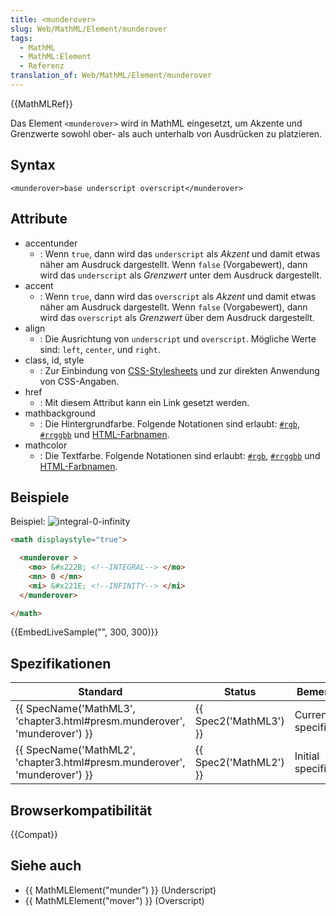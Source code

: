```yaml
---
title: <munderover>
slug: Web/MathML/Element/munderover
tags:
  - MathML
  - MathML:Element
  - Referenz
translation_of: Web/MathML/Element/munderover
---
```

{{MathMLRef}}

Das Element `<munderover>` wird in MathML eingesetzt, um Akzente und Grenzwerte sowohl ober- als auch unterhalb von Ausdrücken zu platzieren.

## Syntax

    <munderover>base underscript overscript</munderover>

## Attribute

- accentunder
  - : Wenn `true`, dann wird das `underscript` als _Akzent_ und damit etwas näher am Ausdruck dargestellt.
    Wenn `false` (Vorgabewert), dann wird das `underscript` als _Grenzwert_ unter dem Ausdruck dargestellt.
- accent
  - : Wenn `true`, dann wird das `overscript` als _Akzent_ und damit etwas näher am Ausdruck dargestellt.
    Wenn `false` (Vorgabewert), dann wird das `overscript` als _Grenzwert_ über dem Ausdruck dargestellt.
- align
  - : Die Ausrichtung von `underscript` und `overscript`. Mögliche Werte sind: `left`, `center`, und `right`.
- class, id, style
  - : Zur Einbindung von [CSS-Stylesheets](/de/docs/Web/CSS) und zur direkten Anwendung von CSS-Angaben.
- href
  - : Mit diesem Attribut kann ein Link gesetzt werden.
- mathbackground
  - : Die Hintergrundfarbe. Folgende Notationen sind erlaubt: [`#rgb`](https://developer.mozilla.org/de/docs/Web/CSS/Farben#rgb%28%29), [`#rrggbb`](https://developer.mozilla.org/de/docs/Web/CSS/Farben#rgb%28%29) und [HTML-Farbnamen](/de/docs/Web/CSS/Farben#Werte).
- mathcolor
  - : Die Textfarbe. Folgende Notationen sind erlaubt: [`#rgb`](https://developer.mozilla.org/de/docs/Web/CSS/Farben#rgb%28%29), [`#rrggbb`](https://developer.mozilla.org/de/docs/Web/CSS/Farben#rgb%28%29) und [HTML-Farbnamen](/de/docs/Web/CSS/Farben#Werte).

## Beispiele

Beispiel: ![integral-0-infinity](/files/3198/munderover.png)

```html
<math displaystyle="true">

  <munderover >
    <mo> &#x222B; <!--INTEGRAL--> </mo>
    <mn> 0 </mn>
    <mi> &#x221E; <!--INFINITY--> </mi>
  </munderover>

</math>
```

{{EmbedLiveSample("", 300, 300)}}

## Spezifikationen

| Standard                                                                                         | Status                       | Bemerkung             |
| ------------------------------------------------------------------------------------------------ | ---------------------------- | --------------------- |
| {{ SpecName('MathML3', 'chapter3.html#presm.munderover', 'munderover') }} | {{ Spec2('MathML3') }} | Current specification |
| {{ SpecName('MathML2', 'chapter3.html#presm.munderover', 'munderover') }} | {{ Spec2('MathML2') }} | Initial specification |

## Browserkompatibilität

{{Compat}}

## Siehe auch

- {{ MathMLElement("munder") }} (Underscript)
- {{ MathMLElement("mover") }} (Overscript)
